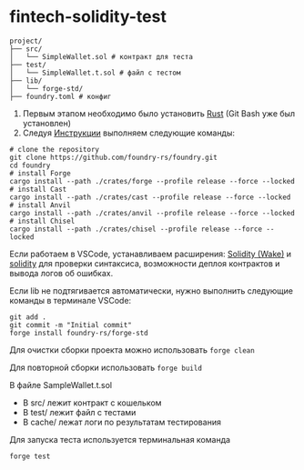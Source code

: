 # fintech-solidity-test

```
project/
├── src/
│   └── SimpleWallet.sol # контракт для теста
├── test/
│   └── SimpleWallet.t.sol # файл с тестом
├── lib/
│   └── forge-std/
├── foundry.toml # конфиг
```

1. Первым этапом необходимо было установить [Rust](https://www.rust-lang.org/learn/get-started) (Git Bash уже был установлен)
2. Следуя [Инструкции](https://book.getfoundry.sh/getting-started/installation#using-foundryup) выполняем следующие команды:
```
# clone the repository
git clone https://github.com/foundry-rs/foundry.git
cd foundry
# install Forge
cargo install --path ./crates/forge --profile release --force --locked
# install Cast
cargo install --path ./crates/cast --profile release --force --locked
# install Anvil
cargo install --path ./crates/anvil --profile release --force --locked
# install Chisel
cargo install --path ./crates/chisel --profile release --force --locked
```
Если работаем в VSCode, устанавливаем расширения:
[Solidity (Wake)](https://marketplace.visualstudio.com/items?itemName=AckeeBlockchain.tools-for-solidity)
и [solidity](https://marketplace.visualstudio.com/items?itemName=JuanBlanco.solidity)
для проверки синтаксиса, возможности деплоя контрактов и вывода логов об ошибках.

Если lib не подтягивается автоматически, нужно выполнить следующие команды в терминале VSCode:
```
git add .
git commit -m "Initial commit"
forge install foundry-rs/forge-std
```

Для очистки сборки проекта можно использовать
`forge clean`

Для повторной сборки использовать
`forge build`

В файле SampleWallet.t.sol

- В src/ лежит контракт с кошельком
- В test/ лежит файл с тестами
- В cache/ лежат логи по результатам тестирования

Для запуска теста используется терминальная команда

`forge test`
